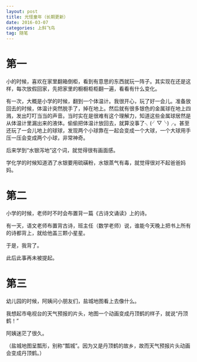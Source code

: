 ```yaml
---
layout: post
title: 光怪童年（长期更新）
date: 2016-03-07
categories: 上斜飞鸟
tag: 随笔
---
```


# 第一

小的时候，喜欢在家里翻箱倒柜，看到有意思的东西就玩一阵子。其实现在还是这样，每次放假回家，先把家里的橱橱柜柜翻一遍，看看有什么变化。

有一次，大概是小学的时候，翻到一个体温计。我很开心，玩了好一会儿。准备放回去的时候，体温计突然脱手了，掉在地上。然后就有很多银色的金属球在地上四溅，发出叮叮当当的声音。当时实在是很难有这个理解力，知道这些金属球居然是从体温计里漏出来的液体。偷偷把体温计放回去，就算没事了╮(╯▽╰)╭。甚至还玩了一会儿地上的球球，发现两个小球靠在一起会变成一个大球，一个大球用手压一压会变成两个小球，非常神奇。

后来学到“水银泻地”这个词，就觉得很有画面感。

学化学的时候知道洒了水银要用硫磺粉，水银蒸气有毒，就觉得很对不起爸爸妈妈。

# 第二

小学的时候，老师时不时会布置背一篇《古诗文诵读》上的诗。

有一天，语文老师布置背古诗，班主任（数学老师）说，谁能今天晚上把书上所有的诗都背上，就给他盖三颗小星星。

于是，我背了。

此后此事再未被提起。

# 第三

幼儿园的时候，阿姨问小朋友们，盐城地图看上去像什么。

我想起市电视台的天气预报的片头，地图一个动画变成丹顶鹤的样子，就说“丹顶鹤！”

阿姨迷茫了很久。

（盐城地图呈瓢形，别称“瓢城”。因为又是丹顶鹤的故乡，故而天气预报片头动画会变成丹顶鹤。）
